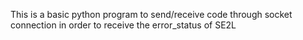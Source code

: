 This is a basic python program to send/receive code through socket connection in order to receive the error_status of SE2L
